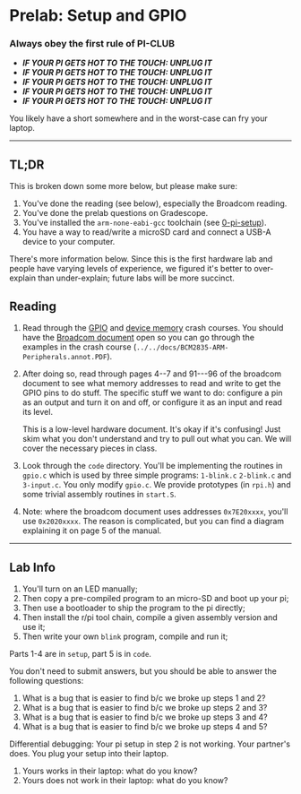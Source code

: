 # Prelab: Setup and GPIO

### Always obey the first rule of PI-CLUB

- **_IF YOUR PI GETS HOT TO THE TOUCH: UNPLUG IT_**
- **_IF YOUR PI GETS HOT TO THE TOUCH: UNPLUG IT_**
- **_IF YOUR PI GETS HOT TO THE TOUCH: UNPLUG IT_**
- **_IF YOUR PI GETS HOT TO THE TOUCH: UNPLUG IT_**
- **_IF YOUR PI GETS HOT TO THE TOUCH: UNPLUG IT_**

You likely have a short somewhere and in the worst-case can fry your laptop.

---

## TL;DR

This is broken down some more below, but please make sure:

1. You've done the reading (see below), especially the Broadcom reading.
2. You've done the prelab questions on Gradescope.
3. You've installed the `arm-none-eabi-gcc` toolchain (see
   [0-pi-setup](0-pi-setup/README.md)).
4. You have a way to read/write a microSD card and connect a USB-A device to
   your computer.

There's more information below. Since this is the first hardware lab
and people have varying levels of experience, we figured it's better to
over-explain than under-explain; future labs will be more succinct.

## Reading

1. Read through the [GPIO](../../notes/devices/GPIO.md) and [device memory](./../../notes/devices/DEVICES.md) crash
   courses. You should have the [Broadcom
   document](../../docs/BCM2835-ARM-Peripherals.annot.PDF) open so you can go
   through the examples in the crash course
   (`../../docs/BCM2835-ARM-Peripherals.annot.PDF`).

2. After doing so, read through pages 4--7 and 91---96 of the broadcom
   document to see what memory addresses to read and write to get the GPIO pins
   to do stuff. The specific stuff we want to do: configure a pin as an output
   and turn it on and off, or configure it as an input and read its level.

   This is a low-level hardware document. It's okay if it's confusing! Just
   skim what you don't understand and try to pull out what you can. We will
   cover the necessary pieces in class.

3. Look through the `code` directory. You'll be implementing the routines in
   `gpio.c` which is used by three simple programs: `1-blink.c` `2-blink.c` and
   `3-input.c`. You only modify `gpio.c`. We provide prototypes (in `rpi.h`)
   and some trivial assembly routines in `start.S`.

4. Note: where the broadcom document uses addresses `0x7E20xxxx`, you'll use
   `0x2020xxxx`. The reason is complicated, but you can find a diagram
   explaining it on page 5 of the manual.

---

## Lab Info

1. You'll turn on an LED manually;
2. Then copy a pre-compiled program to an micro-SD and boot up your pi;
3. Then use a bootloader to ship the program to the pi directly;
4. Then install the r/pi tool chain, compile a given assembly
   version and use it;
5. Then write your own `blink` program, compile and run it;

Parts 1-4 are in `setup`, part 5 is in `code`.

You don't need to submit answers, but you should be able to answer the
following questions:

1. What is a bug that is easier to find b/c we broke up steps 1 and 2?
2. What is a bug that is easier to find b/c we broke up steps 2 and 3?
3. What is a bug that is easier to find b/c we broke up steps 3 and 4?
4. What is a bug that is easier to find b/c we broke up steps 4 and 5?

Differential debugging: Your pi setup in step 2 is not working.
Your partner's does. You plug your setup into their laptop.

1. Yours works in their laptop: what do you know?
2. Yours does not work in their laptop: what do you know?

